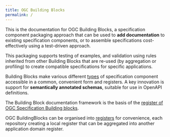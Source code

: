 ```yaml
---
title: OGC Building Blocks
permalink: /
---
```

This is the documentation for OGC Building Blocks, a specification component packaging approach that can be used to **add documentation** to existing specification components, or to assemble specifications cost-effectively using a test-driven approach.

This packaging supports testing of examples, and validation using rules inherited from other Building Blocks that are re-used (by aggregation or profiling) to create compatible specifications for specific applications.

Building Blocks make various different [types](/overview/types) of specification component accessible in a common, convenient form and registers.  A key innovation is support for **semantically annotated schemas**, suitable for use in OpenAPI definitions. 

The Building Block documentation framework is the basis of the [register of OGC Specification Building blocks](https://opengeospatial.github.io/bblocks/register/). 

OGC BuildingBlocks can be organised into [registers](/overview/registers) for convenience, each repository creating a local register that can be aggregated into another application domain register.

